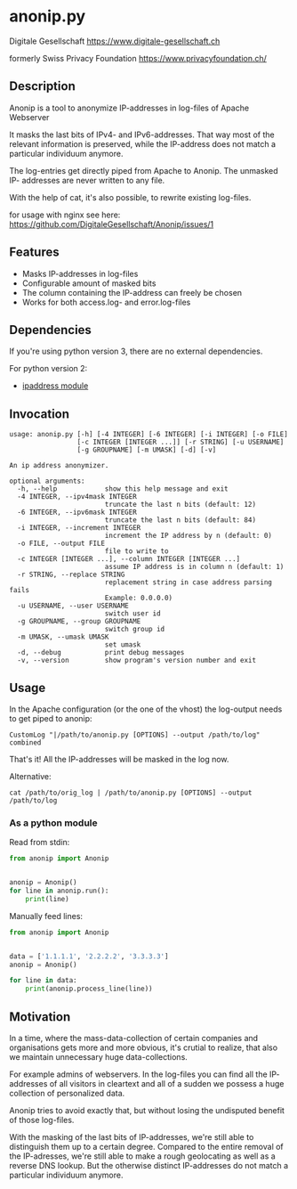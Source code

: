# anonip.py

Digitale Gesellschaft
https://www.digitale-gesellschaft.ch


formerly
Swiss Privacy Foundation
https://www.privacyfoundation.ch/


## Description

Anonip is a tool to anonymize IP-addresses in log-files of Apache Webserver

It masks the last bits of IPv4- and IPv6-addresses. That way most of the
relevant information is preserved, while the IP-address does not match a
particular individuum anymore.

The log-entries get directly piped from Apache to Anonip. The unmasked IP-
addresses are never written to any file.

With the help of cat, it's also possible, to rewrite existing log-files.

for usage with nginx see here: https://github.com/DigitaleGesellschaft/Anonip/issues/1

## Features

 - Masks IP-addresses in log-files
 - Configurable amount of masked bits
 - The column containing the IP-address can freely be chosen
 - Works for both access.log- and error.log-files

## Dependencies
If you're using python version 3, there are no external dependencies.

For python version 2:
 - [ipaddress module](https://bitbucket.org/kwi/py2-ipaddress/)

## Invocation

```
usage: anonip.py [-h] [-4 INTEGER] [-6 INTEGER] [-i INTEGER] [-o FILE]
                 [-c INTEGER [INTEGER ...]] [-r STRING] [-u USERNAME]
                 [-g GROUPNAME] [-m UMASK] [-d] [-v]

An ip address anonymizer.

optional arguments:
  -h, --help            show this help message and exit
  -4 INTEGER, --ipv4mask INTEGER
                        truncate the last n bits (default: 12)
  -6 INTEGER, --ipv6mask INTEGER
                        truncate the last n bits (default: 84)
  -i INTEGER, --increment INTEGER
                        increment the IP address by n (default: 0)
  -o FILE, --output FILE
                        file to write to
  -c INTEGER [INTEGER ...], --column INTEGER [INTEGER ...]
                        assume IP address is in column n (default: 1)
  -r STRING, --replace STRING
                        replacement string in case address parsing fails
                        Example: 0.0.0.0)
  -u USERNAME, --user USERNAME
                        switch user id
  -g GROUPNAME, --group GROUPNAME
                        switch group id
  -m UMASK, --umask UMASK
                        set umask
  -d, --debug           print debug messages
  -v, --version         show program's version number and exit
```

## Usage

In the Apache configuration (or the one of the vhost) the log-output needs to
get piped to anonip:
```
CustomLog "|/path/to/anonip.py [OPTIONS] --output /path/to/log" combined
```
That's it! All the IP-addresses will be masked in the log now.

Alternative:
```
cat /path/to/orig_log | /path/to/anonip.py [OPTIONS] --output /path/to/log
```

### As a python module

Read from stdin:
``` python
from anonip import Anonip


anonip = Anonip()
for line in anonip.run():
    print(line)

```
Manually feed lines:
``` python
from anonip import Anonip


data = ['1.1.1.1', '2.2.2.2', '3.3.3.3']
anonip = Anonip()

for line in data:
    print(anonip.process_line(line))

```

## Motivation

In a time, where the mass-data-collection of certain companies and
organisations gets more and more obvious, it's crutial to realize, that also
we maintain unnecessary huge data-collections.

For example admins of webservers. In the log-files you can find all the IP-
addresses of all visitors in cleartext and all of a sudden we possess a huge
collection of personalized data.

Anonip tries to avoid exactly that, but without losing the undisputed benefit
of those log-files.

With the masking of the last bits of IP-addresses, we're still able to
distinguish them up to a certain degree. Compared to the entire removal of the
IP-adresses, we're still able to make a rough geolocating as well as a reverse
DNS lookup. But the otherwise distinct IP-addresses do not match a particular
individuum anymore.
